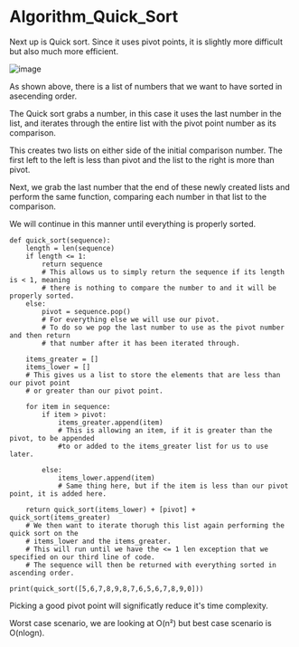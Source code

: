 # Algorithm_Quick_Sort

Next up is Quick sort. Since it uses pivot points, it is slightly more difficult but also much more efficient. 

![image](https://user-images.githubusercontent.com/66803124/118491714-1cf3e500-b6d4-11eb-81b8-9cad1180cb86.png)

As shown above, there is a list of numbers that we want to have sorted in asecending order. 

The Quick sort grabs a number, in this case it uses the last number in the list, and iterates through the entire list with the pivot point number as its comparison. 

This creates two lists on either side of the initial comparison number. The first left to the left is less than pivot and the list to the right is more than pivot.  

Next, we grab the last number that the end of these newly created lists and perform the same function, comparing each number in that list to the comparison. 

We will continue in this manner until everything is properly sorted. 


```
def quick_sort(sequence):
    length = len(sequence)
    if length <= 1:
        return sequence
        # This allows us to simply return the sequence if its length is < 1, meaning 
        # there is nothing to compare the number to and it will be properly sorted. 
    else:
        pivot = sequence.pop()
        # For everything else we will use our pivot. 
        # To do so we pop the last number to use as the pivot number and then return 
        # that number after it has been iterated through. 

    items_greater = []
    items_lower = []
    # This gives us a list to store the elements that are less than our pivot point 
    # or greater than our pivot point. 

    for item in sequence:
        if item > pivot:
            items_greater.append(item)
            # This is allowing an item, if it is greater than the pivot, to be appended 
            #to or added to the items_greater list for us to use later.

        else:
            items_lower.append(item)
            # Same thing here, but if the item is less than our pivot point, it is added here. 

    return quick_sort(items_lower) + [pivot] + quick_sort(items_greater)
    # We then want to iterate thorugh this list again performing the quick sort on the 
    # items_lower and the items_greater.
    # This will run until we have the <= 1 len exception that we specified on our third line of code. 
    # The sequence will then be returned with everything sorted in ascending order. 

print(quick_sort([5,6,7,8,9,8,7,6,5,6,7,8,9,0]))
```

Picking a good pivot point will significatly reduce it's time complexity. 

Worst case scenario, we are looking at O(n²) but best case scenario is O(nlogn). 
